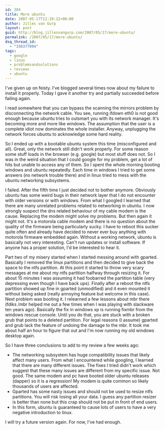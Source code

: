 ```yaml
---
id: 284
title: More ubuntu
date: 2007-05-17T12:29:22+00:00
author: Jilles van Gurp
layout: post
guid: http://blog.jillesvangurp.com/2007/05/17/more-ubuntu/
permalink: /2007/05/17/more-ubuntu/
dsq_thread_id:
  - "336377094"
tags:
  - google
  - linux
  - problemsandsolutions
  - reviews
  - ubuntu
---
```

I've given up on feisty. I've blogged several times now about my failure to install it properly. Today I gave it another try and partially succeeded before failing again.

I read somewhere that you can bypass the scanning the mirrors problem by disconnecting the network cable. You see, running ifdown eth0 is not good enough because ubuntu tries to outsmart you with its network manager. It's becoming more and more like windows. The assumption that the user is a complete idiot now dominates the whole installer. Anyway, unplugging the network forces ubuntu to acknowledge some hard reality.

So I ended up with a bootable ubuntu system this time (misconfigured and all). Great, only the network still didn't work properly. For some reason some stuff loads in the browser (e.g. google) but most stuff does not. So I was in the weird situation that I could google for my problem, get a lot of hits but unable to access any of them. So I spent the whole morning booting windows and ubuntu repeatedly. Each time in windows I tried to get some answers (no network trouble there) and in linux tried to mess with the ubuntu networking subsystems.

I failed. After the fifth time I just decided not to bother anymore. Obviously ubuntu has some weird bugs in their network layer that I do not encounter with older versions or with windows. From what I googled I learned that there are many unrelated problems related to networking in ubuntu. I now strongly suspect the dns related behaviour of my cable modem is the cause. Replacing the modem might solve my problems. But then again it might not. It's a motorola cable modem and there is no question about the quality of the firmware being particularly sucky. I have to reboot this sucker quite often and already have decided to never ever buy anything with motorola firmware embedded again. Without a working network, ubuntu is basically not very interesting. Can't run updates or install software. If anyone has a proper solution, I'd be interested to hear it.

Part two of my misery started when I started messing around with gparted. Basically I removed the linux partitions and then decided to give back the space to the ntfs partition. At this point it started to throw very scary messages at me about my ntfs partition halfway through resizing it. For about 15 minutes I was assuming it had foobarred the partition table (very depressing even though I have back ups). Finally after a reboot the ntfs partition showed up fine in gparted (unmodified) and it even mounted it without being asked (really annoying feature but welcome in this case). Next problem was booting it. I relearned a few lessons about mbr there (fdiks /mbr helped me out a few times when I was playing with slackware ten years ago). Basically the fix in windows xp is running fixmbr from the windows rescue console. Until you do that, you are stuck with a broken grub that points to a deleted partition. For legal reasons (I assume) gparted and grub lack the feature of undoing the damage to the mbr.
It took me about half an hour to figure that out and I'm now running my old windows desktop again.

So I have three conclusions to add to my review a few weeks ago:

- The networking subsystem has huge compatibility issues that likely affect many users. From what I encountered while googling, I learned that there are many different issues. The fixes I tried didn't work which suggest that these many issues are different from my specific issue. Not good. The same modem and pc have booted older ubuntu releases (dapper) so it is a regression! My modem is quite common so likely thousands of users are affected.
- Gparted has some nasty issues and should not be used to resize ntfs partitions. You will risk losing all your data. I guess any partition resizer is better than none but this crap should not be put in front of end users.
- In this form, ubuntu is guaranteed to cause lots of users to have a very negative introduction to linux.

I will try a future version again. For now, I've had enough.